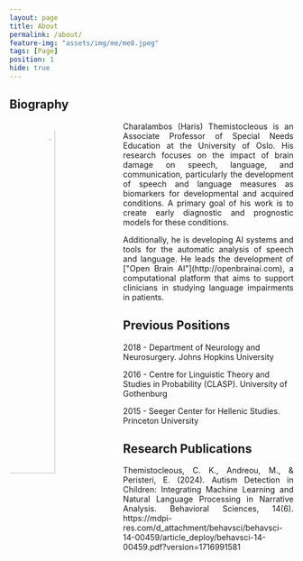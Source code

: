 ```yaml
---
layout: page
title: About
permalink: /about/
feature-img: "assets/img/me/me8.jpeg"
tags: [Page]
position: 1
hide: true
---
```

## Biography

<img style="width: 40%; float: left;border-radius:80%" src="{{base.url}}/assets/img/me/me10.jpeg" alt=" HarisThemistocleous">


<p style="text-align:justify">Charalambos (Haris) Themistocleous is an Associate Professor of Special Needs Education at the University of Oslo. His research focuses on the impact of brain damage on speech, language, and communication, particularly the development of speech and language measures as biomarkers for developmental and acquired conditions. A primary goal of his work is to create early diagnostic and prognostic models for these conditions.</p>

<p style="text-align:justify">Additionally, he is developing AI systems and tools for the automatic analysis of speech and language. He leads the development of ["Open Brain AI"](http://openbrainai.com), a computational platform that aims to support clinicians in studying language impairments in patients.</p>
 
## Previous Positions

2018 - Department of Neurology and Neurosurgery. Johns Hopkins University

2016 - Centre for Linguistic Theory and Studies in Probability (CLASP). University of Gothenburg

2015 - Seeger Center for Hellenic Studies. Princeton University

## Research Publications
<p style="text-align:justify">Themistocleous, C. K., Andreou, M., & Peristeri, E. (2024). Autism Detection in Children: Integrating Machine Learning and Natural Language Processing in Narrative Analysis. Behavioral Sciences, 14(6). https://mdpi-res.com/d_attachment/behavsci/behavsci-14-00459/article_deploy/behavsci-14-00459.pdf?version=1716991581</p>

